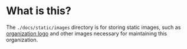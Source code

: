 # What is this?

The `./docs/static/images` directory is for storing static images, 
such as [organization logo][#upy-org-logo] and other images necessary for maintaining 
this organization.

[#upy-org-logo]: upy_org_logo.PNG

